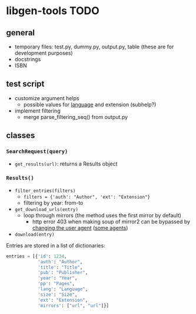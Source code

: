# libgen-tools TODO

## general

- temporary files: test.py, dummy.py, output.py, table (these are for development purposes)
- docstrings
- ISBN

## test script

- customize argument helps
  - possible values for [language](https://www.iso.org/iso-639-language-code) and extension (subhelp?)
- implement filtering
  - merge parse_filtering_seq() from output.py

## classes

### `SearchRequest(query)`

- `get_results(url)`: returns a Results object

### `Results()`

- `filter_entries(filters)`
  - `filters = {'auth': "Author", 'ext': "Extension"}`
  - filtering by year: from-to
- `get_download_urls(entry)`
  - loop through mirrors (the method uses the first mirror by default)
    - http error 403 when making soup of mirror2 can be bypassed by [changing the user agent](https://stackoverflow.com/questions/24226781/changing-user-agent-in-python-3-for-urrlib-request-urlopen) ([some agents](https://www.zenrows.com/blog/user-agent-web-scraping#importance))
- `download(entry)`

Entries are stored in a list of dictionaries:

```python
entries = [{'id': 1234, 
            'auth': "Author", 
            'title': "Title", 
            'pub': "Publisher", 
            'year': "Year", 
            'pp': "Pages", 
            'lang': "Language", 
            'size': "Size", 
            'ext': "Extension", 
            'mirrors': ["url", "url"]}]
```

